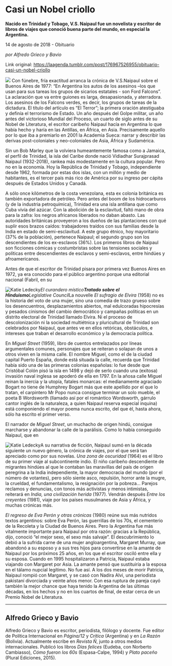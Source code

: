 # Casi un Nobel criollo

**Nacido en Trinidad y Tobago, V.S. Naipaul fue un novelista y escritor de libros de viajes que conoció buena parte del mundo, en especial la Argentina.**

14 de agosto de 2018 - Obituario

_por Alfredo Grieco y Bavio_

Link original: https://laagenda.tumblr.com/post/176967526955/obituario-casi-un-nobel-criollo

![](https://64.media.tumblr.com/24363437123a081c68f0cf116184c117/tumblr_inline_pdgh2b20xK1t6q87u_500.jpg)
Con fúnebre, fría exactitud arranca la crónica de V.S.Naipaul sobre el Buenos Aires de 1977: “En Argentina los autos de los asesinos –los que usan para sus tareas los grupos de sicarios estatales - son Ford Falcons”. La aclaración que va entre guiones es larga, desapasionada, y aterradora. Los asesinos de los Falcons verdes, es decir, los grupos de tareas de la dictadura. El título del artículo es “El Terror”; la primera oración atestiguaba y definía el terrorismo de Estado. Un año después del Golpe militar, un año antes del victorioso Mundial del Proceso, un cuarto de siglo antes de su Nobel de Literatura, el escritor caribeño Naipaul hacía en Argentina lo que había hecho y haría en las Antillas, en África, en Asia. Precisamente aquello por lo que iba a premiarlo en 2001 la Academia Sueca: narrar y describir las derivas post-coloniales y neo-coloniales de Asia, África y Sudamérica. 

Sin un Bob Marley que la volviera humeantemente famosa como a Jamaica, el perfil de Trinidad, la isla del Caribe donde nació Vidiadhar Surajprasad Naipaul (1932-2018), rankea más modestamente en la cultura popular. Pero no en la economía. Hoy la República de Trinidad y Tobago, independiente desde 1962, formada por estas dos islas, con un millón y medio de habitantes, es el tercer país más rico de América por su ingreso per cápita después de Estados Unidos y Canadá. 

A sólo once kilómetros de la costa venezolana, esta ex colonia británica es también exportadora de petróleo. Pero antes del boom de los hidrocarburos (y de la industria petroquímica), Trinidad era una isla antillana que como Cuba vivía del azúcar. Con la abolición de la esclavitud, faltó mano de obra para la zafra: los negros africanos liberados no daban abasto. Las autoridades británicas proveyeron a los dueños de las plantaciones con qué suplir esos brazos caídos: trabajadores traídos con sus familias desde la India en estado de semi-esclavitud. A este grupo étnico, hoy mayoritario (37% de la población), pertenece Naipaul; el segundo grupo son los descendientes de los ex-esclavos (36%). Los primeros libros de Naipaul son ficciones cómicas y costumbristas sobre las tensiones sociales y políticas entre descendientes de esclavos y semi-esclavos, entre hindúes y afroamericanos.

Antes de que el escritor de Trinidad pisara por primera vez Buenos Aires en 1972, ya era conocido para el público argentino porque una editorial nacional (Fabril, en su 

![Katie Ledecky](https://64.media.tumblr.com/1b0dcfd18d42fb0698318d29a16063af/tumblr_inline_pdgh2caSwv1t6q87u_400.jpg)*El curandero místico**Tratado sobre el Hinduismo**Legislative Council*La nouvelle *El sufragio de Elvira* (1958) no es la historia del voto de una mujer, sino una comedia de trazo grueso sobre los desencuentros, desplazamientos abiertos, mal edulcoradas hipocresías y pesados cinismos del cambio democrático y campañas políticas en un distrito electoral de Trinidad llamado Elvira. Ni el proceso de descolonización ni la sociedad multiétnica y pluricultural de Trinidad son celebrados por Naipaul, que antes ve en ellos retóricas, obstáculos, e intereses que traban el desarrollo económico y la democracia política. 

En *Miguel Street* (1959), libro de cuentos entrelazados por líneas argumentales comunes, personajes que se reiteran o solapan de unos a otros viven en la misma calle. El nombre Miguel, como el de la ciudad capital Puerto España, donde está situada la calle, recuerda que Trinidad había sido una de las primeras colonias españolas: lo fue desde que Cristóbal Colón pisó la isla en 1498 y dejó de serlo cuando una (exitosa) invasión naval inglesa se apoderó de ella en 1797. En la añosa calle Miguel reinan la inercia y la utopía, fatales monarcas: el medianamente agraciado Bogart no tiene de Humphrey Bogart más que este apellido por el que lo tratan, el carpintero Mr Popo nunca consigue terminar un solo mueble, el poeta B Wordsworth (llamado así por el romántico Wordsworth, gárrulo cantor inglés de la naturaleza, a quien Naipaul reserva especial inquina) está componiendo el mayor poema nunca escrito, del que él, hasta ahora, sólo ha escrito el primer verso.

El narrador de *Miguel Street*, un muchacho de origen hindú, consigue marcharse y abandonar la calle de la parálisis. Como lo había conseguido Naipaul, que en 

![Katie Ledecky](https://64.media.tumblr.com/382051c1f4d18c9cde6489e2be06be79/tumblr_inline_pdgh2crfD91t6q87u_400.jpg)A su narrativa de ficción, Naipaul sumó en la década siguiente un nuevo género, la crónica de viajes, por el que será tan apreciado como por sus novelas. *Una zona de oscuridad* (1964) es el libro de su primer viaje al subcontinente indio. El niño caribeño descendiente de migrantes hindúes al que le contaban las maravillas del país de origen peregrina a la India independiente, la mayor democracia del mundo (por el número de votantes), pero sólo siente asco, repulsión, horror ante la mugre, la crueldad, el fundamentalismo, la resignación por la pobreza… Parejos reclamos y denuncias, con tonos más activistas y menos intimistas, reiterará en *India, una civilización herida* (1977). Vendrán después *Entre los creyentes* (1981), viaje por los países musulmanes de Asia y África, y muchas crónicas más. 

*El regreso de Eva Perón y otras crónicas* (1980) reúne sus más nutridos textos argentinos: sobre Eva Perón, las guerrillas de los 70s, el cementerio de la Recoleta y la Ciudad de Buenos Aires. Pero la Argentina fue más vitalmente importante para Naipaul por otra razón: gracias a la República, dijo, conoció “el mejor sexo, el sexo más salvaje”. El descubrimiento lo debió a la sufrida carne de una mujer angloargentina, Margaret Murray, que abandonó a su esposo y a sus tres hijos para convertirse en la amante de Naipaul por los próximos 25 años, en los que el escritor osciló entre ella y su esposa. Cuando en 1995 hospitalizaron a Patricia, Naipaul estaba viajando con Margaret por Asia. La amante pensó que sustituiría a la esposa en el tálamo nupcial legítimo. No fue así. A los dos meses de morir Patricia, Naipaul rompió con Margaret, y se casó con Nadira Alvi, una periodista pakistaní divorciada y veinte años menor. Con esa ruptura de pareja cayó también la mejor chance que haya tenido la Argentina de las últimas décadas, en los hechos y no en los cuartos de final, de estar cerca de un Premio Nobel de Literatura. 

  




---

Alfredo Grieco y Bavio
----------------------

 Alfredo Grieco y Bavio es escritor, periodista, filólogo y docente. Fue editor de Política Internacional en *Página/12* y *Crítica* (Argentina) y en *La Razón* (Bolivia). Actualmente escribe en *Revista Ñ*, junto a otros medios internacionales. Publicó los libros *Días felices* (Eudeba, con Norberto Cambiasso), *Cómo fueron los 60s* (Espasa-Calpe, 1994) y *Plato paceño* (Plural Ediciones, 2015).

